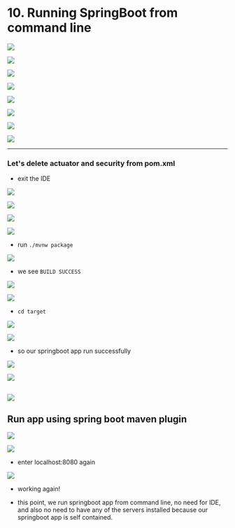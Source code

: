 # 10. Running SpringBoot from command line

![](img/2020-04-02-01-44-02.png)

![](img/2020-04-02-01-45-01.png)

![](img/2020-04-02-01-45-22.png)

![](img/2020-04-02-01-46-04.png)

![](img/2020-04-02-01-47-00.png)

![](img/2020-04-02-01-47-22.png)

![](img/2020-04-02-01-47-41.png)

![](img/2020-04-02-01-48-07.png)

---

### Let's delete actuator and security from pom.xml

- exit the IDE

![](img/2020-04-02-02-13-11.png)

![](img/2020-04-02-02-13-54.png)

![](img/2020-04-02-02-14-53.png)

![](img/2020-04-02-02-16-05.png)

- run `./mvnw package`

![](img/2020-04-02-02-17-08.png)

- we see `BUILD SUCCESS`

![](img/2020-04-02-02-17-36.png)

![](img/2020-04-02-02-18-32.png)

- `cd target`

![](img/2020-04-02-02-19-23.png)

![](img/2020-04-02-02-20-16.png)

- so our springboot app run successfully

![](img/2020-04-02-02-21-18.png)

![](img/2020-04-02-02-21-42.png)

![](img/2020-04-02-02-22-25.png)
---


## Run app using spring boot maven plugin

![](img/2020-04-02-02-23-51.png)

![](img/2020-04-02-02-24-35.png)

- enter localhost:8080 again

![](img/2020-04-02-02-25-20.png)

- working again!

- this point, we run springboot app from command line, no need for IDE, and 
  also no need to have any of the servers installed because our springboot app
  is self contained.



















